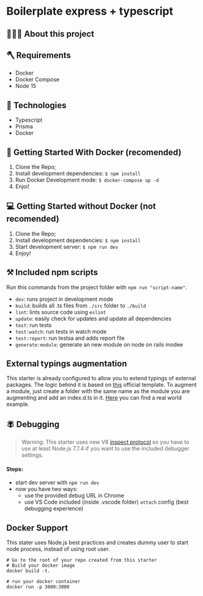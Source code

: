 # Boilerplate express + typescript

## 👨🏻‍💻 About this project

## 🪓 Requirements

- Docker
- Docker Compose
- Node 15

## 🚀 Technologies
 - Typescript
 - Prisma
 - Docker


## 🐳  Getting Started With Docker (recomended)

1. Clone the Repo;
2. Install development dependencies: `$ npm install`
3. Run Docker Development mode: `$ docker-compose up -d`
4. Enjoi!

## 💻  Getting Started without Docker (not recomended)

1. Clone the Repo;
2. Install development dependencies: `$ npm install`
3. Start development server: `$ npm run dev`
4. Enjoy!


## ⚒️ Included npm scripts

Run this commands from the project folder with `npm run "script-name"`.
* `dev`: runs project in development mode
* `build`: builds all .ts files from `./src` folder to `./build`
* `lint`: lints source code using `eslint`
* `update`: easily check for updates and update all dependencies
* `test`: run tests
* `test:watch`: run tests in watch mode
* `test:report`: run testsa and adds report file
* `generate:module`: generate an new module on node on rails modee

## External typings augmentation
This starter is already configured to allow you to extend typings of external packages. The logic behind it is based on [this](https://www.typescriptlang.org/docs/handbook/declaration-files/templates/module-plugin-d-ts.html) official template. To augment a module, just create a folder with the same name as the module you are augmenting and add an index.d.ts in it. [Here](https://github.com/fox1t/fastify-websocket-router/tree/master/typings/fastify) you can find a real world example.

## 🪰 Debugging
> Warning: This starter uses new V8 [inspect protocol](https://nodejs.org/api/debugger.html) so you have to use at least Node.js 7.7.4 if you want to use the included debugger settings.

#### Steps:
* start dev server with `npm run dev`
* now you have two ways:
  * use the provided debug URL in Chrome
  * use VS Code included (inside .vscode folder) `attach` config (best debugging experience)

## Docker Support

This stater uses Node.js best practices and creates dummy user to start node process, instead of using root user.

```
# Go to the root of your repo created from this starter
# Build your docker image
docker build -t.

# run your docker container
docker run -p 3000:3000
```
